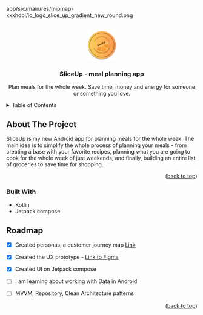 app/src/main/res/mipmap-xxxhdpi/ic_logo_slice_up_gradient_new_round.png



<!-- PROJECT LOGO -->
<br />
<div align="center">
    <img src="app/src/main/res/mipmap-xxxhdpi/ic_logo_slice_up_gradient_new_round.png" alt="Logo" width="80" height="80">
  </a>

  <h3 align="center">SliceUp - meal planning app</h3>

  <p align="center">
  Plan meals for the whole week. Save time, money and energy for someone or something you love.

</div>


<!-- TABLE OF CONTENTS -->
<details>
  <summary>Table of Contents</summary>
  <ol>
    <li>
      <a href="#about-the-project">About The Project</a>
    </li>
    <li><a href="#roadmap">Roadmap</a></li>
  </ol>
</details>

<!-- ABOUT THE PROJECT -->
## About The Project

SliceUp is my new Android app for planning meals for the whole week.
The main idea is to simplify the whole process of planning your meals - from creating a base with your favorite recipes, planning what you are going to cook for the whole week of just weekends, and finally, building an entire list of groceries to save time for shopping. 

<p align="right">(<a href="#readme-top">back to top</a>)</p>

### Built With

* Kotlin
* Jetpack compose


<!-- ROADMAP -->
## Roadmap
- [x] Created personas, a customer journey map  <a href="https://drive.google.com/file/d/1vrpAytPPcbJLOrA0djycPZ3BcT5bxnfE/view?usp=sharing">Link</a>
- [x] Created the UX prototype - <a href="https://www.figma.com/file/CCxIlRWLMe1mUQ1WplVj29/MealPrep_current?node-id=1-632">Link to Figma</a>
- [x] Created UI on Jetpack compose
- [ ] I am learning about working with Data in Android
- [ ] MVVM, Repository, Clean Architecture patterns



<p align="right">(<a href="#readme-top">back to top</a>)</p>





